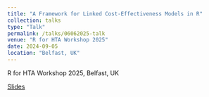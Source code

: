 ```yaml
---
title: "A Framework for Linked Cost-Effectiveness Models in R"
collection: talks
type: "Talk"
permalink: /talks/06062025-talk
venue: "R for HTA Workshop 2025"
date: 2024-09-05
location: "Belfast, UK"
---
```


R for HTA Workshop 2025, Belfast, UK

[Slides](https://6844672510b36e45094c686c--peaceful-kleicha-5ea963.netlify.app/#/title-slide)
